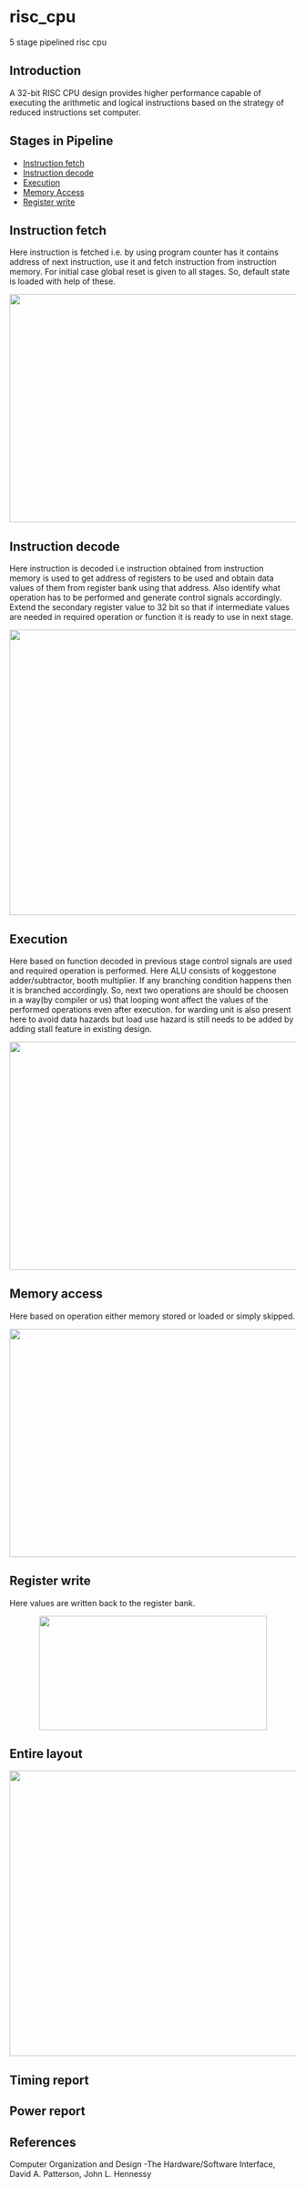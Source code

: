 # risc_cpu
5 stage pipelined risc cpu

## Introduction
A 32-bit RISC CPU design provides higher performance capable of executing the arithmetic and logical instructions based on the strategy of reduced instructions set computer.

## Stages in Pipeline

- [Instruction fetch](https://github.com/Sairamakula1999/risc_cpu/blob/main/README.md#instruction-fetch)
- [Instruction decode](https://github.com/Sairamakula1999/risc_cpu/blob/main/README.md#instruction-decode)
- [Execution](https://github.com/Sairamakula1999/risc_cpu/blob/main/README.md#execution)
- [Memory Access](https://github.com/Sairamakula1999/risc_cpu/blob/main/README.md#Memory-access)
- [Register write](https://github.com/Sairamakula1999/risc_cpu/blob/main/README.md#Register-write)

## Instruction fetch
Here instruction is fetched i.e. by using program counter has it contains address of next instruction, use it and fetch instruction from instruction memory. For initial case global reset is given to all stages. So, default state is loaded with help of these.

<p align="center">
<img src="images/2.png" width =800 height= 400>
</p>

## Instruction decode
Here instruction is decoded i.e instruction obtained from instruction memory is used to get address of registers to be used and obtain data values of them from register bank using that address. Also identify what operation has to be performed and generate control signals accordingly. Extend the secondary register value to 32 bit so that if intermediate values are needed in required operation or function it is ready to use in next stage. 
<p align="center">
<img src="images/3.png" width =800 height= 500>
</p>

## Execution
Here based on function decoded in previous stage control signals are used and required operation is performed. Here ALU consists of koggestone adder/subtractor, booth multiplier. If any branching condition happens then it is branched accordingly. So, next two operations are should be choosen in a way(by compiler or us) that looping wont affect the values of the performed operations even after execution. for warding unit is also present here to avoid data hazards but load use hazard is still needs to be added by adding stall feature in existing design.
<p align="center">
<img src="images/8.png" width =800 height= 400>
</p>

## Memory access
Here based on operation either memory stored or loaded or simply skipped.
<p align="center">
<img src="images/4.png" width =800 height= 400>
</p>

## Register write
Here values are written back to the register bank.
<p align="center">
<img src="images/5.png" width =400 height= 200>
</p>

## Entire layout
<p align="center">
<img src="images/1.png" width =1000 height= 500>
</p>

## Timing report

## Power report

## References
Computer Organization and Design -The Hardware/Software Interface, David A. Patterson, John L. Hennessy

